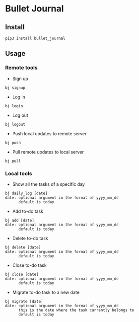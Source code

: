 # Bullet Journal

## Install

```
pip3 install bullet_journal
```

## Usage

### Remote tools

* Sign up
```
bj signup
```

* Log in
```
bj login
```

* Log out
```
bj logout
```

* Push local updates to remote server
```
bj push
```

* Pull remote updates to local server
```
bj pull
```

### Local tools

* Show all the tasks of a specific day
```
bj daily_log [date]
date: optional argument in the format of yyyy_mm_dd
      default is today
```

* Add to-do task
```
bj add [date]
date: optional argument in the format of yyyy_mm_dd
      default is today
```

* Delete to-do task
```
bj delete [date]
date: optional argument in the format of yyyy_mm_dd
      default is today
```

* Close to-do task
```
bj close [date]
date: optional argument in the format of yyyy_mm_dd
      default is today
```

* Migrate to-do task to a new date
```
bj migrate [date]
date: optional argument in the format of yyyy_mm_dd
      this is the date where the task currently belongs to
      default is today
```
